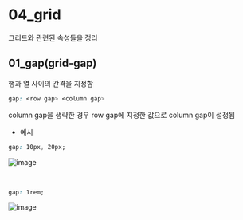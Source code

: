 # 04_grid

그리드와 관련된 속성들을 정리

## 01_gap(grid-gap)

행과 열 사이의 간격을 지정함

```css
gap: <row gap> <column gap>
```

column gap을 생략한 경우 row gap에 지정한 값으로 column gap이 설정됨



- 예시

```css
gap: 10px, 20px;
```

![image](https://user-images.githubusercontent.com/93081720/183689685-89bbe423-0116-4f69-a0e5-8d5794cb493b.png)

<br>

```css
gap: 1rem;
```

![image](https://user-images.githubusercontent.com/93081720/183689862-5f663d4f-a8d2-4061-96c0-05b4ef8b9797.png)

<br>

## 